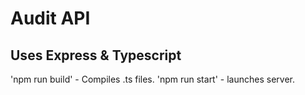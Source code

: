 Audit API
=========
Uses Express & Typescript
-------------------------

'npm run build' - Compiles .ts files.
'npm run start' - launches server.